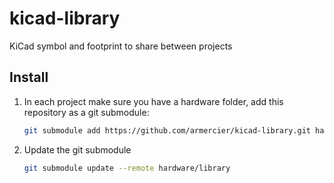 # kicad-library
KiCad symbol and footprint to share between projects

## Install

1. In each project make sure you have a hardware folder, add this repository as a git submodule:

    ```sh
    git submodule add https://github.com/armercier/kicad-library.git hardware/library
    ```
2. Update the git submodule

    ```sh
    git submodule update --remote hardware/library
    ```
